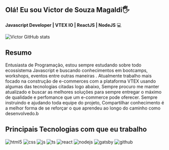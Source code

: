 ## Olá! Eu sou Victor de Souza Magaldi🖐️
__Javascript Developer | VTEX IO | ReactJS | NodeJS__  💻

![Victor GitHub stats](https://github-readme-stats.vercel.app/api?username=victor-magaldi&show_icons=true&theme=blue-green&count_private=true)

## Resumo
  Entusiasta de Programação, estou sempre estudando sobre todo ecossistema Javascript e buscando conhecimentos em bootcamps, workshops, eventos entre outras maneiras .
  Atualmente trabalho mais focado na construção de e-commerces com a plataforma VTEX usando algumas das tecnologias citadas logo abaixo, Sempre procuro me manter atualizado e buscar as melhores soluções para sempre entregar o máximo de qualidade e perfomance que um e-commerce pode oferecer. Sempre instruindo e ajudando toda equipe do projeto,  Compartilhar conhecimento é a melhor forma de se reforçar o que aprendeu ao longo do caminho como desenvolvedo.b 
  
## Principais Tecnologias com que eu trabalho

<div style="display: inline_block">
  <img align="center" alt="html5" src="https://img.shields.io/badge/HTML5-E34F26?style=for-the-badge&logo=html5&logoColor=white" />
  <img align="center" alt="css" src="https://img.shields.io/badge/CSS3-1572B6?style=for-the-badge&logo=css3&logoColor=white" />
  <img align="center" alt="js" src="https://img.shields.io/badge/JavaScript-F7DF1E?style=for-the-badge&logo=javascript&logoColor=black" />
  <img align="center" alt="ts" src="https://img.shields.io/badge/TypeScript-007ACC?style=for-the-badge&logo=typescript&logoColor=white" />
  <img align="center" alt="react" src="https://img.shields.io/badge/React-20232A?style=for-the-badge&logo=react&logoColor=61DAFB" />
  <img align="center" alt="nodejs" src="https://img.shields.io/badge/Node.js-43853D?style=for-the-badge&logo=node.js&logoColor=white" />
  <img align="center" alt="gatsby" src="https://img.shields.io/badge/Gatsby-663399?style=for-the-badge&logo=gatsby&logoColor=white" />
 <img align="center" alt="github" src="https://img.shields.io/badge/GitHub-100000?style=for-the-badge&logo=github&logoColor=white" />

</div><br/>
